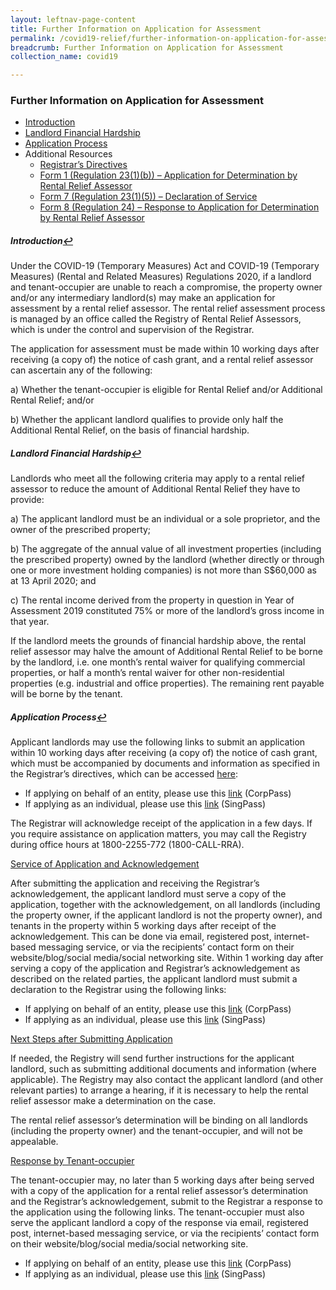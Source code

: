 ```yaml
---
layout: leftnav-page-content
title: Further Information on Application for Assessment 
permalink: /covid19-relief/further-information-on-application-for-assessment
breadcrumb: Further Information on Application for Assessment 
collection_name: covid19

---
```

### Further Information on Application for Assessment ###

  * <a href="#intro" id="refa">Introduction</a> 
  * <a href="#hardship" id="refb">Landlord Financial Hardship</a> 
  * <a href="#application" id="refc">Application Process</a> 
  * Additional Resources <br>
    - [Registrar’s Directives](/files/RentalReliefRegistrarsDirective.pdf) <br>
    - [Form 1 (Regulation 23(1)(b)) – Application for Determination by Rental Relief Assessor](/files/RentalReliefForm1.pdf)  <br>
    - [Form 7 (Regulation 23(1)(5)) – Declaration of Service](/files/RentalReliefForm7.pdf) <br>
    - [Form 8 (Regulation 24) – Response to Application for Determination by Rental Relief Assessor](/files/RentalReliefForm8.pdf) <br>

##### <a name="intro">Introduction</a><a href="#refa" title="Return to top">↩</a> #####

Under the COVID-19 (Temporary Measures) Act and COVID-19 (Temporary Measures) (Rental and Related Measures) Regulations 2020, if a landlord and tenant-occupier are unable to reach a compromise, the property owner and/or any intermediary landlord(s) may make an application for assessment by a rental relief assessor. The rental relief assessment process is managed by an office called the Registry of Rental Relief Assessors, which is under the control and supervision of the Registrar. 

The application for assessment must be made within 10 working days after receiving (a copy of) the notice of cash grant, and a rental relief assessor can ascertain any of the following:

   a)	Whether the tenant-occupier is eligible for Rental Relief and/or Additional Rental Relief; and/or

   b)	Whether the applicant landlord qualifies to provide only half the Additional Rental Relief, on the basis of financial hardship.

##### <a name="hardship">Landlord Financial Hardship</a><a href="#refa" title="Return to top">↩</a> #####

Landlords who meet all the following criteria may apply to a rental relief assessor to reduce the amount of Additional Rental Relief they have to provide:

   a)	The applicant landlord must be an individual or a sole proprietor, and the owner of the prescribed property;

   b)	The aggregate of the annual value of all investment properties (including the prescribed property) owned by the landlord (whether directly or through one or more investment holding companies) is not more than S$60,000 as at 13 April 2020; and

   c)	The rental income derived from the property in question in Year of Assessment 2019 constituted 75% or more of the landlord’s gross income in that year.

If the landlord meets the grounds of financial hardship above, the rental relief assessor may halve the amount of Additional Rental Relief to be borne by the landlord, i.e. one month’s rental waiver for qualifying commercial properties, or half a month’s rental waiver for other non-residential properties (e.g. industrial and office properties). The remaining rent payable will be borne by the tenant.

##### <a name="application">Application Process</a><a href="#refa" title="Return to top">↩</a> #####

Applicant landlords may use the following links to submit an application within 10 working days after receiving (a copy of) the notice of cash grant, which must be accompanied by documents and information as specified in the Registrar’s directives, which can be accessed [here](/files/RentalReliefRegistrarsDirective.pdf):

  - If applying on behalf of an entity, please use this [link](https://go.gov.sg/rentalrelief-application-corppass) (CorpPass)
  - If applying as an individual, please use this [link](https://go.gov.sg/rentalrelief-application) (SingPass) 

The Registrar will acknowledge receipt of the application in a few days. If you require assistance on application matters, you may call the Registry during office hours at 1800-2255-772 (1800-CALL-RRA).  

<u>Service of Application and Acknowledgement</u>

After submitting the application and receiving the Registrar’s acknowledgement, the applicant landlord must serve a copy of the application, together with the acknowledgement, on all landlords (including the property owner, if the applicant landlord is not the property owner), and tenants in the property within 5 working days after receipt of the acknowledgement. This can be done via email, registered post, internet-based messaging service, or via the recipients’ contact form on their website/blog/social media/social networking site. Within 1 working day after serving a copy of the application and Registrar’s acknowledgement as described on the related parties, the applicant landlord must submit a declaration to the Registrar using the following links:

  - If applying on behalf of an entity, please use this [link](https://go.gov.sg/rentalrelief-declaration-of-service-corppass) (CorpPass)
  - If applying as an individual, please use this [link](https://go.gov.sg/rentalrelief-declaration-of-service) (SingPass) 
  
<u>Next Steps after Submitting Application</u>

If needed, the Registry will send further instructions for the applicant landlord, such as submitting additional documents and information (where applicable). The Registry may also contact the applicant landlord (and other relevant parties) to arrange a hearing, if it is necessary to help the rental relief assessor make a determination on the case.  

The rental relief assessor’s determination will be binding on all landlords (including the property owner) and the tenant-occupier, and will not be appealable. 

<u>Response by Tenant-occupier</u>

The tenant-occupier may, no later than 5 working days after being served with a copy of the application for a rental relief assessor’s determination and the Registrar’s acknowledgement, submit to the Registrar a response to the application using the following links. The tenant-occupier must also serve the applicant landlord a copy of the response via email, registered post, internet-based messaging service, or via the recipients’ contact form on their website/blog/social media/social networking site.

  - If applying on behalf of an entity, please use this [link](https://go.gov.sg/rentalrelief-response-to-application-corppass) (CorpPass)
  - If applying as an individual, please use this [link](https://go.gov.sg/rentalrelief-response-to-application) (SingPass) 
